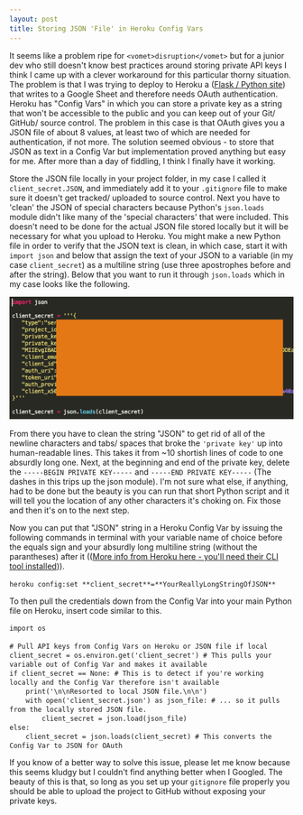 ```yaml
---
layout: post
title: Storing JSON 'File' in Heroku Config Vars
---
```


It seems like a problem ripe for ```<vomet>disruption</vomet>``` but for a junior dev who still doesn't know best practices around storing private API keys I think I came up with a clever workaround for this particular thorny situation.  The problem is that I was trying to deploy to Heroku a ([Flask / Python site](ww-rsvp.heroku.com)) that writes to a Google Sheet and therefore needs OAuth authentication.  Heroku has "Config Vars" in which you can store a private key as a string that won't be accessible to the public and you can keep out of your Git/ GitHub/ source control.  The problem in this case is that OAuth gives you a JSON file of about 8 values, at least two of which are needed for authentication, if not more.  The solution seemed obvious - to store that JSON as text in a Config Var but implementation proved anything but easy for me.  After more than a day of fiddling, I think I finally have it working.

Store the JSON file locally in your project folder, in my case I called it ```client_secret.JSON```, and immediately add it to your ```.gitignore``` file to make sure it doesn't get tracked/ uploaded to source control.  Next you have to 'clean' the JSON of special characters because Python's ```json.loads``` module didn't like many of the 'special characters' that were included.  This doesn't need to be done for the actual JSON file stored locally but it will be necessary for what you upload to Heroku.  You might make a new Python file in order to verify that the JSON text is clean, in which case, start it with ```import json``` and below that assign the text of your JSON to a variable (in my case ```client_secret```) as a multiline string (use three apostrophes before and after the string).  Below that you want to run it through ```json.loads``` which in my case looks like the following.

![JSON Cleaning Script](images/Config-Vars-JSON.png)

From there you have to clean the string "JSON" to get rid of all of the newline characters and tabs/ spaces that broke the ```'private key'``` up into human-readable lines.  This takes it from ~10 shortish lines of code to one absurdly long one.  Next, at the beginning and end of the private key, delete the ```-----BEGIN PRIVATE KEY-----``` and ```-----END PRIVATE KEY-----``` (The dashes in this trips up the json module).  I'm not sure what else, if anything, had to be done but the beauty is you can run that short Python script and it will tell you the location of any other characters it's choking on.  Fix those and then it's on to the next step.

Now you can put that "JSON" string in a Heroku Config Var by issuing the following commands in terminal with your variable name of choice before the equals sign and your absurdly long multiline string (without the parantheses) after it (([More info from Heroku here - you'll need their CLI tool installed](https://devcenter.heroku.com/articles/getting-started-with-python#define-config-vars))).

```heroku config:set **client_secret**=**YourReallyLongStringOfJSON**```

To then pull the credentials down from the Config Var into your main Python file on Heroku, insert code similar to this.  

    import os

    # Pull API keys from Config Vars on Heroku or JSON file if local
    client_secret = os.environ.get('client_secret') # This pulls your variable out of Config Var and makes it available
    if client_secret == None: # This is to detect if you're working locally and the Config Var therefore isn't available
        print('\n\nResorted to local JSON file.\n\n')
        with open('client_secret.json') as json_file: # ... so it pulls from the locally stored JSON file.
            client_secret = json.load(json_file)
    else:
        client_secret = json.loads(client_secret) # This converts the Config Var to JSON for OAuth

If you know of a better way to solve this issue, please let me know because this seems kludgy but I couldn't find anything better when I Googled.  The beauty of this is that, so long as you set up your ```gitignore``` file properly you should be able to upload the project to GitHub without exposing your private keys.